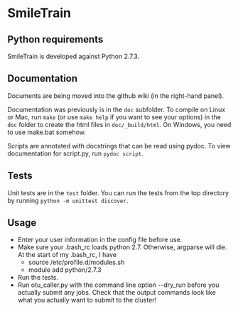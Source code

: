 SmileTrain
==========

## Python requirements
SmileTrain is developed against Python 2.7.3.

## Documentation
Documents are being moved into the github wiki (in the right-hand panel).

Documentation was previously is in the `doc` subfolder. To compile on Linux or Mac, run `make` (or use `make help` if you want to see your options) in the `doc` folder to create the html files in `doc/_build/html`. On Windows, you need to use make.bat somehow.

Scripts are annotated with docstrings that can be read using pydoc. To view documentation for script.py, run `pydoc script`.

## Tests
Unit tests are in the `test` folder. You can run the tests from the top directory by running `python -m unittest discover`.

## Usage
* Enter your user information in the config file before use.
* Make sure your .bash\_rc loads python 2.7. Otherwise, argparse will die. At the start of my .bash\_rc, I have
    - source /etc/profile.d/modules.sh
    - module add python/2.7.3
* Run the tests.
* Run otu\_caller.py with the command line option --dry\_run before you actually submit any jobs. Check that the output commands look like what you actually want to submit to the cluster!
